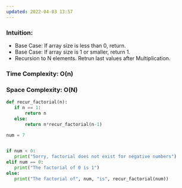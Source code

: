 ```yaml
---
updated: 2022-04-03 13:57
---
```

### Intuition:
- Base Case: If array size is less than 0, return.
- Base Case: If array size is 1 or smaller, return 1.
- Recursion to N elements. Retrun last values after Multiplication.

### Time Complexity: O(n)

### Space Complexity: O(N)
```Python
def recur_factorial(n):
   if n == 1:
       return n
   else:
       return n*recur_factorial(n-1)

num = 7


if num < 0:
   print("Sorry, factorial does not exist for negative numbers")
elif num == 0:
   print("The factorial of 0 is 1")
else:
   print("The factorial of", num, "is", recur_factorial(num))
```

